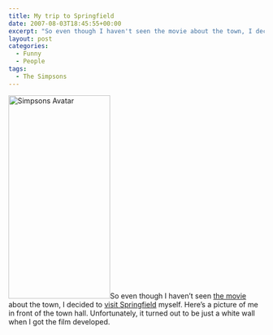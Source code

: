 ```yaml
---
title: My trip to Springfield
date: 2007-08-03T18:45:55+00:00
excerpt: "So even though I haven't seen the movie about the town, I decided to visit Springfield myself. Here's a picture of me"
layout: post
categories:
  - Funny
  - People
tags:
  - The Simpsons
---
```

<a href="https://dv8b8dkxht4vb.cloudfront.net/img/simpsons_avatar.jpg" rel="lightbox"><img class="alignright size-full wp-image-1805" title="simpsons_avatar" src="https://dv8b8dkxht4vb.cloudfront.net/img/simpsons_avatar.jpg" alt="Simpsons Avatar" width="200" height="400" srcset="https://dv8b8dkxht4vb.cloudfront.net/img/simpsons_avatar.jpg 200w, https://dv8b8dkxht4vb.cloudfront.net/img/simpsons_avatar-150x300.jpg 150w" sizes="(max-width: 200px) 100vw, 200px" /></a>So even though I haven&#8217;t seen [the movie](http://www.simpsonsmovie.com/) about the town, I decided to [visit Springfield](http://www.simpsonsmovie.com/main.html) myself. Here&#8217;s a picture of me in front of the town hall. Unfortunately, it turned out to be just a white wall when I got the film developed.